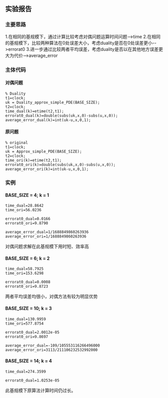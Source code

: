 ## 实验报告

### 主要思路
1.在相同的基规模下，通过计算比较考虑对偶问题运算时间问题-->time
2.在相同的基规模下，比较两种算法在0处误差大小，考虑duality是否在0处误差更小-->errorat0
3.进一步通过比较两者平均误差，考虑duality是否以在其他地方误差更大为代价-->average_error

### 主体代码

#### 对偶问题

```
% Duality 
t1=clock;
uk = Duality_approx_simple_PDE(BASE_SIZE);
t2=clock;
time_dual(k)=etime(t2,t1);
errorat0_dual(k)=double(subs(uk,x,0)-subs(u,x,0));
average_error_dual(k)=int(uk-u,x,0,1);
```
#### 原问题

```
% original
t1=clock;
uk = Approx_simple_PDE(BASE_SIZE);
t2=clock;
time_ori(k)=etime(t2,t1);
errorat0_ori(k)=double(subs(uk,x,0)-subs(u,x,0));
average_error_ori(k)=int(uk-u,x,0,1);
```


### 实例

#### BASE_SIZE = 4; k = 1
```
time_dual=28.8642
time_ori=56.0236

errorat0_dual=0.0166
errorat0_ori=9.8790

average_error_dual=1/1688849860263936
average_error_ori=1/1688849860263936
 ```
 对偶问题求解在此基规模下用时短、效率高

#### BASE_SIZE = 6; k = 2
```
time_dual=58.7925
time_ori=153.6298

errorat0_dual=0.0008
errorat0_ori=9.8723
 ```
 两者平均误差均很小，对偶方法有较为明显优势

 #### BASE_SIZE = 10; k = 3
```
time_dual=130.9959
time_ori=577.8754

errorat0_dual=2.0012e-05
errorat0_ori=9.8697

average_error_dual=-109/105553116266496000
average_error_ori=3113/211106232532992000
 ```

 #### BASE_SIZE = 14; k = 4
```
time_dual=274.3599

errorat0_dual=1.0253e-05
 ```
 此基规模下原算法计算时间仍过长。

